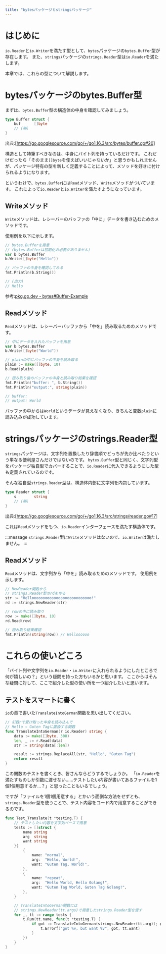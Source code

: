 ```yaml
---
title: "bytesパッケージとstringsパッケージ"
---
```

# はじめに
`io.Reader`と`io.Writer`を満たす型として、`bytes`パッケージの`bytes.Buffer`型が存在します。
また、`strings`パッケージの`strings.Reader`型は`io.Reader`を満たします。

本章では、これらの型について解説します。

# bytesパッケージのbytes.Buffer型
まずは、`bytes.Buffer`型の構造体の中身を確認してみましょう。
```go
type Buffer struct {
	buf      []byte
	// (略)
}
```
出典:[https://go.googlesource.com/go/+/go1.16.3/src/bytes/buffer.go#20]

構造として特筆すべきなのは、中身にバイト列を持っているだけです。
これだけだったら「そのまま`[]byte`を使えばいいじゃないか」と思うかもしれませんが、パッケージ特有の型を新しく定義することによって、メソッドを好きに付けられるようになります。

というわけで、`bytes.Buffer`には`Read`メソッド、`Write`メソッドがついています。
これによって`io.Reader`と`io.Writer`を満たすようになっています。

## Writeメソッド
`Write`メソッドは、レシーバーのバッファの「中に」データを書き込むためのメソッドです。

使用例を以下に示します。
```go
// bytes.Bufferを用意
// (bytes.Bufferは初期化の必要がありません)
var b bytes.Buffer
b.Write([]byte("Hello"))

// バッファの中身を確認してみる
fmt.Println(b.String())

// (出力)
// Hello
```
参考:[pkg.go.dev - bytes#Buffer-Example](https://pkg.go.dev/bytes#example-Buffer)

## Readメソッド
`Read`メソッドは、レシーバーバッファから「中を」読み取るためのメソッドです。
```go
// 中にデータを入れたバッファを用意
var b bytes.Buffer
b.Write([]byte("World"))

// plainの中にバッファの中身を読み取る
plain := make([]byte, 10)
b.Read(plain)

// 読み取り後のバッファの中身と読み取り結果を確認
fmt.Println("buffer: ", b.String())
fmt.Println("output:", string(plain))

// buffer:  
// output: World
```
バッファの中からは`World`というデータが見えなくなり、きちんと変数`plain`に読み込みが成功しています。

# stringsパッケージのstrings.Reader型
`strings`パッケージは、文字列を置換したり辞書順でどっちが先か比べたりという単なる便利屋さんだけではないのです。
`bytes.Buffer`型と同じく、文字列型をパッケージ独自型でカバーすることで、`io.Reader`に代入できるようにした型も定義されているのです。

そんな独自型`strings.Reader`型は、構造体内部に文字列を内包しています。
```go
type Reader struct {
	s        string
	// (略)
}
```
出典:[https://go.googlesource.com/go/+/go1.16.3/src/strings/reader.go#17]

これは`Read`メソッドをもつ、`io.Reader`インターフェースを満たす構造体です。

:::message
`strings.Reader`型に`Write`メソッドはないので、`io.Writer`は満たしません。
:::

## Readメソッド
`Read`メソッドは、文字列から「中を」読み取るためのメソッドです。
使用例を示します。
```go
// NewReader関数から
// strings.Reader型のrdを作る
str := "Hellooooooooooooooooooooooooooo!"
rd := strings.NewReader(str)

// rowの中に読み取り
row := make([]byte, 10)
rd.Read(row)

// 読み取り結果確認
fmt.Println(string(row)) // Helloooooo
```

# これらの使いどころ
「バイト列や文字列を`io.Reader`・`io.Writer`に入れられるようにしたところで何が嬉しいの？」という疑問を持った方もいるかと思います。
ここからはそんな疑問に対して、ここで紹介した型の使い所を一つ紹介したいと思います。

## テストをスマートに書く
`io`の章で書いた`TranslateIntoGerman`関数を思い出してください。
```go
// 引数rで受け取った中身を読み込んで
// Hello → Guten Tagに置換する関数
func TranslateIntoGerman(r io.Reader) string {
	data := make([]byte, 300)
	len, _ := r.Read(data)
	str := string(data[:len])

	result := strings.ReplaceAll(str, "Hello", "Guten Tag")
	return result
}
```

この関数のテストを書くとき、皆さんならどうするでしょうか。
「`io.Reader`を満たすものしか引数に渡せない……テストしたい内容が書いてあるファイルを1個1個用意するか…？」と思ったこともいるでしょう。

ですが「ファイルを1個1個用意する」とかいう面倒な方法をせずとも、`strings.Reader`型を使うことで、テスト内容をコード内で用意することができるのです。
```go
func Test_Translate(t *testing.T) {
	// テストしたい内容を文字列ベースで用意
	tests := []struct {
		name string
		arg  string
		want string
	}{
		{
			name: "normal",
			arg:  "Hello, World!",
			want: "Guten Tag, World!",
		},
		{
			name: "repeat",
			arg:  "Hello World, Hello Golang!",
			want: "Guten Tag World, Guten Tag Golang!",
		},
	}

	// TranslateIntoGerman関数には
	// strings.NewReader(tt.args)で用意したstrings.Reader型を渡す
	for _, tt := range tests {
		t.Run(tt.name, func(t *testing.T) {
			if got := TranslateIntoGerman(strings.NewReader(tt.arg)); got != tt.want {
				t.Errorf("got %v, but want %v", got, tt.want)
			}
		})
	}
}
```